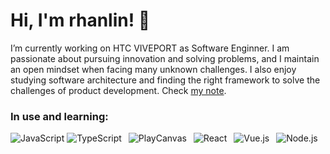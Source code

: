 # Hi, I'm rhanlin! 👋

I’m currently working on HTC VIVEPORT as Software Enginner. I am passionate about pursuing innovation and solving problems, and I maintain an open mindset when facing many unknown challenges. I also enjoy studying software architecture and finding the right framework to solve the challenges of product development. Check [my note](https://rhanlin.github.io/myblog/).


### In use and learning:

![JavaScript](https://img.shields.io/badge/-JavaScript-000000?style=flat-square&logo=JavaScript)
![TypeScript](https://img.shields.io/badge/-TypeScript-007ACC?style=flat-square&logo=TypeScript&logoColor=FFFFFF)&ensp;
![PlayCanvas](https://img.shields.io/badge/-Playcanvas-303030?style=flat-square&logo=Playcanvas)&ensp;
![React](https://img.shields.io/badge/-React-000000?style=flat-square&logo=React)&ensp;
![Vue.js](https://img.shields.io/badge/-Vue.js-34495E?style=flat-square&logo=Vue.js)&ensp;
![Node.js](https://img.shields.io/badge/-Node.js-303030?style=flat-square&logo=Node.js)&ensp;

